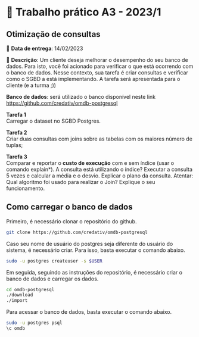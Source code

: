 # 🎥 Trabalho prático A3 - 2023/1

## Otimização de consultas

📆 **Data de entrega**: 14/02/2023

📝 **Descrição**: Um cliente deseja melhorar o desempenho do seu banco de dados. Para isto, você foi acionado para verificar o que está ocorrendo com o banco de dados. Nesse contexto, sua tarefa é criar consultas e verificar como o SGBD a está implementando. A tarefa será apresentada para o cliente (e a turma ;))

**Banco de dados**: será utilizado o banco disponível neste link https://github.com/credativ/omdb-postgresql

**Tarefa 1**  
Carregar o dataset no SGBD Postgres.

**Tarefa 2**  
Criar duas consultas com joins sobre as tabelas com os maiores número de tuplas;

**Tarefa 3**  
Comparar e reportar o **custo de execução** com e sem índice (usar o comando explain\*). A consulta está utilizando o índice? Executar a consulta 5 vezes e calcular a média e o desvio. Explicar o plano da consulta.
Atentar: Qual algoritmo foi usado para realizar o Join? Explique o seu funcionamento.

## Como carregar o banco de dados

Primeiro, é necessário clonar o repositório do github.

```bash
git clone https://github.com/credativ/omdb-postgresql
```

Caso seu nome de usuário do postgres seja diferente do usuário do sistema, é necessário criar. Para isso, basta executar o comando abaixo.

```bash
sudo -u postgres createuser -s $USER
```

Em seguida, seguindo as instruções do repositório, é necessário criar o banco de dados e carregar os dados.

```bash
cd omdb-postgresql
./download
./import
```

Para acessar o banco de dados, basta executar o comando abaixo.

```bash
sudo -u postgres psql
\c omdb
```
